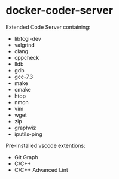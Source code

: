 # docker-coder-server
Extended Code Server containing:

 * libfcgi-dev
 * valgrind
 * clang
 * cppcheck
 * lldb
 * gdb
 * gcc-7.3
 * make
 * cmake
 * htop
 * nmon
 * vim
 * wget
 * zip
 * graphviz
 * iputils-ping

 Pre-Installed vscode extentions:

 * Git Graph
 * C/C++
 * C/C++ Advanced Lint
